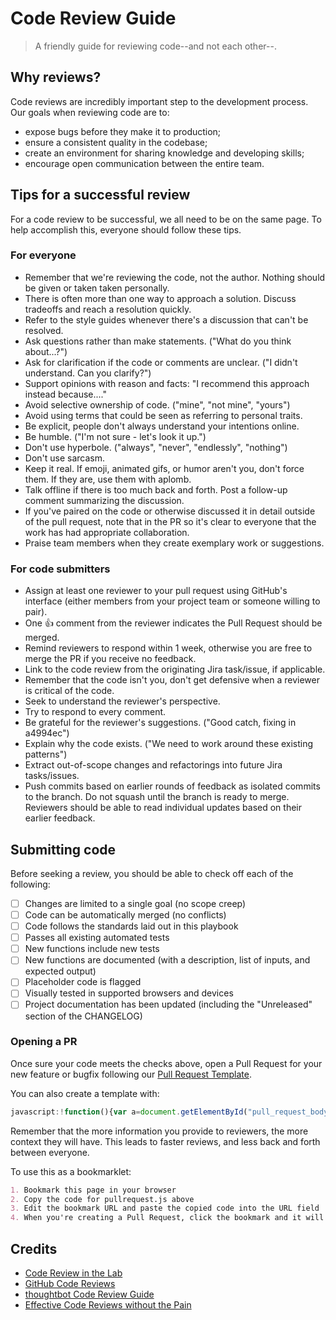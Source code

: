 # Code Review Guide

> A friendly guide for reviewing code--and not each other--.

## Why reviews?

Code reviews are incredibly important step to the development process. Our goals
when reviewing code are to:

- expose bugs before they make it to production;
- ensure a consistent quality in the codebase;
- create an environment for sharing knowledge and developing skills;
- encourage open communication between the entire team.


## Tips for a successful review

For a code review to be successful, we all need to be on the same page. To help
accomplish this, everyone should follow these tips.

### For everyone

- Remember that we're reviewing the code, not the author. Nothing should be
  given or taken taken personally.
- There is often more than one way to approach a solution. Discuss tradeoffs and
  reach a resolution quickly.
- Refer to the style guides whenever there's a discussion that can't be resolved.
- Ask questions rather than make statements. ("What do you think about...?")
- Ask for clarification if the code or comments are unclear. ("I didn't understand.
  Can you clarify?")
- Support opinions with reason and facts: "I recommend this approach instead because...."
- Avoid selective ownership of code. ("mine", "not mine", "yours")
- Avoid using terms that could be seen as referring to personal traits.
- Be explicit, people don't always understand your intentions online.
- Be humble. ("I'm not sure - let's look it up.")
- Don't use hyperbole. ("always", "never", "endlessly", "nothing")
- Don't use sarcasm.
- Keep it real. If emoji, animated gifs, or humor aren't you, don't force them.
  If they are, use them with aplomb.
- Talk offline if there is too much back and forth. Post a follow-up comment
  summarizing the discussion.
- If you've paired on the code or otherwise discussed it in detail outside of the pull request,
  note that in the PR so it's clear to everyone that the work has had appropriate collaboration.
- Praise team members when they create exemplary work or suggestions.

### For code submitters

- Assign at least one reviewer to your pull request using GitHub's interface (either members from your project team or someone willing to pair).
- One :+1: comment from the reviewer indicates the Pull Request should be merged.
- Remind reviewers to respond within 1 week, otherwise you are free to merge the PR if you receive no feedback.
- Link to the code review from the originating Jira task/issue, if applicable.
- Remember that the code isn't you, don't get defensive when a reviewer is critical
  of the code.
- Seek to understand the reviewer's perspective.
- Try to respond to every comment.
- Be grateful for the reviewer's suggestions. ("Good catch, fixing in a4994ec")
- Explain why the code exists. ("We need to work around these existing patterns")
- Extract out-of-scope changes and refactorings into future Jira tasks/issues.
- Push commits based on earlier rounds of feedback as isolated commits to the
  branch. Do not squash until the branch is ready to merge. Reviewers should be
  able to read individual updates based on their earlier feedback.

## <a name="submitting"></a>Submitting code

Before seeking a review, you should be able to check off each of the following:

- [ ] Changes are limited to a single goal (no scope creep)
- [ ] Code can be automatically merged (no conflicts)
- [ ] Code follows the standards laid out in this playbook
- [ ] Passes all existing automated tests
- [ ] New functions include new tests
- [ ] New functions are documented (with a description, list of inputs, and
      expected output)
- [ ] Placeholder code is flagged
- [ ] Visually tested in supported browsers and devices
- [ ] Project documentation has been updated (including the "Unreleased" section of
      the CHANGELOG)

### Opening a PR

Once sure your code meets the checks above, open a Pull Request for your new
feature or bugfix following our [Pull Request Template](./.github/PULL_REQUEST_TEMPLATE.md). 

You can also create a template with:

```js
javascript:!function(){var a=document.getElementById("pull_request_body");a&&(a.value+="Short description explaining the high-level reason for the pull request\n\n## Additions\n\n- \n\n## Removals\n\n- \n\n## Changes\n\n- \n\n## Testing\n\n- \n\n## Review\n\n- @user\n\n## Screenshots\n\n## Todos\n\n- \n\n## Checklist\n\n* [ ] Changes are limited to a single goal (no scope creep)\n* [ ] Code can be automatically merged (no conflicts)\n* [ ] Code follows the standards laid out in the [front end playbook](https://github.com/cfpb/front-end)\n* [ ] Passes all existing automated tests\n* [ ] New functions include new tests\n* [ ] New functions are documented (with a description, list of inputs, and expected output)\n* [ ] Placeholder code is flagged\n* [ ] Visually tested in supported browsers and devices \n* [ ] Project documentation has been updated (including the \"Unreleased\" section of the CHANGELOG)\n\n")}();
```

Remember that the
more information you provide to reviewers, the more context they will have. This
leads to faster reviews, and less back and forth between everyone.

To use this as a bookmarklet:
```md
1. Bookmark this page in your browser
2. Copy the code for pullrequest.js above
3. Edit the bookmark URL and paste the copied code into the URL field
4. When you're creating a Pull Request, click the bookmark and it will insert a template for Pull Request notes and checklists into your PR.
```

## Credits

- [Code Review in the Lab](http://mozillascience.github.io/codeReview/intro.html)
- [GitHub Code Reviews](https://blog.codeship.com/github-code-review/)
- [thoughtbot Code Review Guide](https://github.com/thoughtbot/guides/blob/master/code-review/README.md)
- [Effective Code Reviews without the Pain](http://www.developer.com/tech/article.php/3579756/Effective-Code-Reviews-Without-the-Pain.htm)
